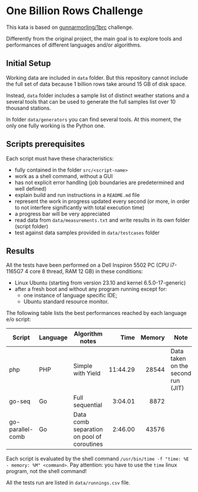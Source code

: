 # One Billion Rows Challenge

This kata is based on [gunnarmorling/1brc](https://github.com/gunnarmorling/1brc) challenge.

Differently from the original project, the main goal is to explore tools and performances of different languages and/or
algorithms.

## Initial Setup

Working data are included in `data` folder. But this repository cannot include the full set of data because 1 billion
rows take around 15 GB of disk space.

Instead, `data` folder includes a sample list of distinct weather stations and a several tools that can be used to
generate the full samples list over 10 thousand stations.

In folder `data/generators` you can find several tools. At this moment, the only one fully working is the Python one.

## Scripts prerequisites

Each script must have these characteristics:

* fully contained in the folder `src/<script-name>`
* work as a shell command, without a GUI
* has not explicit error handling (job boundaries are predetermined and well defined)
* explain build and run instructions in a `README.md` file
* represent the work in progress updated every second (or more, in order to not interfere significantly with total
  execution time)
* a progress bar will be very appreciated
* read data from `data/measurements.txt` and write results in its own folder (script folder)
* test against data samples provided in `data/testcases` folder

## Results

All the tests have been performed on a Dell Inspiron 5502 PC (CPU i7-1165G7 4 core 8 thread, RAM 12 GB) in these
conditions:

* Linux Ubuntu (starting from version 23.10 and kernel 6.5.0-17-generic)
* after a fresh boot and without any program running except for:
    * one instance of language specific IDE;
    * Ubuntu standard resource monitor.

The following table lists the best performances reached by each language e/o script:

| Script           | Language | Algorithm notes                            |     Time | Memory | Note                               |
|------------------|----------|--------------------------------------------|---------:|-------:|------------------------------------|
| php              | PHP      | Simple with Yield                          | 11:44.29 |  28544 | Data taken on the second run (JIT) |
| go-seq           | Go       | Full sequential                            |  3:04.01 |   8872 |                                    |
| go-parallel-comb | Go       | Data comb separation on pool of coroutines |  2:46.00 |  43576 |                                    |

Each script is evaluated by the shell command `/usr/bin/time -f "time: %E - memory: %M" <command>`. Pay attention: you
have to use the `time` linux program, not the shell command!

All the tests run are listed in `data/runnings.csv` file.
